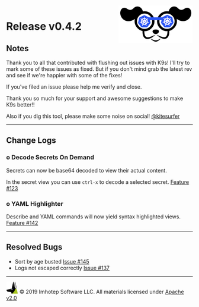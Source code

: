 <img src="../assets/k9s_small.png" align="right" width="200" height="auto"/>

# Release v0.4.2

## Notes

Thank you to all that contributed with flushing out issues with K9s! I'll try
to mark some of these issues as fixed. But if you don't mind grab the latest
rev and see if we're happier with some of the fixes!

If you've filed an issue please help me verify and close.

Thank you so much for your support and awesome suggestions to make K9s better!!

Also if you dig this tool, please make some noise on social! [@kitesurfer](https://twitter.com/kitesurfer)

---

## Change Logs

### o Decode Secrets On Demand

  Secrets can now be base64 decoded to view their actual content.

  In the secret view you can use `ctrl-x` to decode a selected secret. [Feature #123](https://github.com/derailed/k9s/issues/123)

### o YAML Highlighter

  Describe and YAML commands will now yield syntax highlighted views.
  [Feature #142](https://github.com/derailed/k9s/issues/142)

---

## Resolved Bugs

+ Sort by age busted [Issue #145](https://github.com/derailed/k9s/issues/145)
+ Logs not escaped correctly [Issue #137](https://github.com/derailed/k9s/issues/137)

---

<img src="../assets/imhotep_logo.png" width="32" height="auto"/> © 2019 Imhotep Software LLC. All materials licensed under [Apache v2.0](http://www.apache.org/licenses/LICENSE-2.0)

